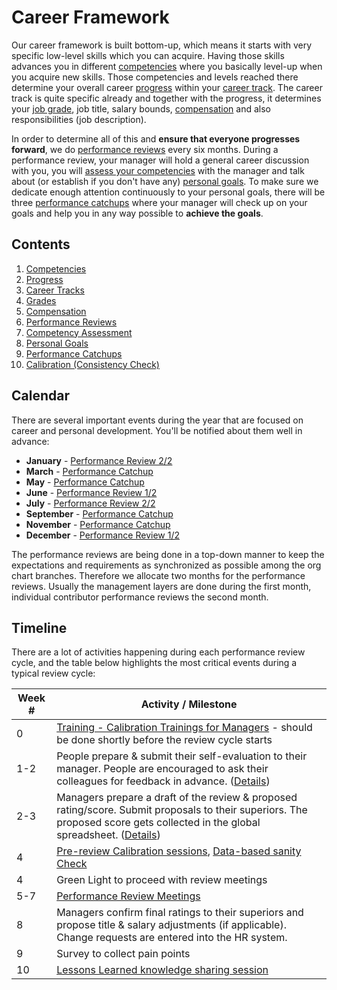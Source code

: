 # Career Framework

Our career framework is built bottom-up, which means it starts with very specific low-level skills which you can acquire. Having those skills advances you in different [competencies](competencies.md) where you basically level-up when you acquire new skills. Those competencies and levels reached there determine your overall career [progress](progress.md) within your [career track](career-tracks/readme.md). The career track is quite specific already and together with the progress, it determines your [job grade](grades.md), job title, salary bounds, [compensation](compensation.md) and also responsibilities (job description).

In order to determine all of this and **ensure that everyone progresses forward**, we do [performance reviews](performance-reviews.md) every six months. During a performance review, your manager will hold a general career discussion with you, you will [assess your competencies](competency-assessment.md) with the manager and talk about (or establish if you don't have any) [personal goals](personal-goals.md). To make sure we dedicate enough attention continuously to your personal goals, there will be three [performance catchups](performance-catchups) where your manager will check up on your goals and help you in any way possible to **achieve the goals**.

## Contents

1. [Competencies](competencies.md)
1. [Progress](progress.md)
1. [Career Tracks](career-tracks/readme.md)
1. [Grades](grades.md)
1. [Compensation](compensation.md)
1. [Performance Reviews](performance-reviews.md)
1. [Competency Assessment](competency-assessment.md)
1. [Personal Goals](personal-goals.md)
1. [Performance Catchups](performance-catchups.md)
1. [Calibration (Consistency Check)](calibration.md)

## Calendar

There are several important events during the year that are focused on career and personal development. You'll be notified about them well in advance:

- **January** - [Performance Review 2/2](performance-reviews.md)
- **March** - [Performance Catchup](performance-catchups.md)
- **May** - [Performance Catchup](performance-catchups.md)
- **June** - [Performance Review 1/2](performance-reviews.md)
- **July** - [Performance Review 2/2](performance-reviews.md)
- **September** - [Performance Catchup](performance-catchups.md)
- **November** - [Performance Catchup](performance-catchups.md)
- **December** - [Performance Review 1/2](performance-reviews.md)

The performance reviews are being done in a top-down manner to keep the expectations and requirements as synchronized as possible among the org chart branches. Therefore we allocate two months for the performance reviews. Usually the management layers are done during the first month, individual contributor performance reviews the second month.

## Timeline

There are a lot of activities happening during each performance review cycle, and the table below highlights the most critical events during a typical review cycle:

| Week # | Activity / Milestone |
| ------------- | ------------- |
| 0 | [Training - Calibration Trainings for Managers](calibration.md#training---calibration-training-for-managers) - should be done shortly before the review cycle starts |
| 1-2 | People prepare & submit their self-evaluation to their manager. People are encouraged to ask their colleagues for feedback in advance. ([Details](calibration.md#pre-review-calibration))|
| 2-3 | Managers prepare a draft of the review & proposed rating/score. Submit proposals to their superiors. The proposed score gets collected in the global spreadsheet. ([Details](calibration.md#pre-review-calibration))|
| 4 | [Pre-review Calibration sessions](calibration.md#pre-review-calibration), [Data-based sanity Check](calibration.md#data-based-sanity-check) |
| 4 | Green Light to proceed with review meetings |
| 5-7 | [Performance Review Meetings](performance-reviews.md) |
| 8| Managers confirm final ratings to their superiors and propose title & salary adjustments (if applicable). Change requests are entered into the HR system. |
| 9| Survey to collect pain points |
| 10| [Lessons Learned knowledge sharing session](calibration.md#lessons-learned) |

